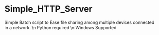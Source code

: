 # Simple_HTTP_Server
Simple Batch script to Ease file sharing among multiple devices connected in a network. \n
Python required \n
Windows Supported
